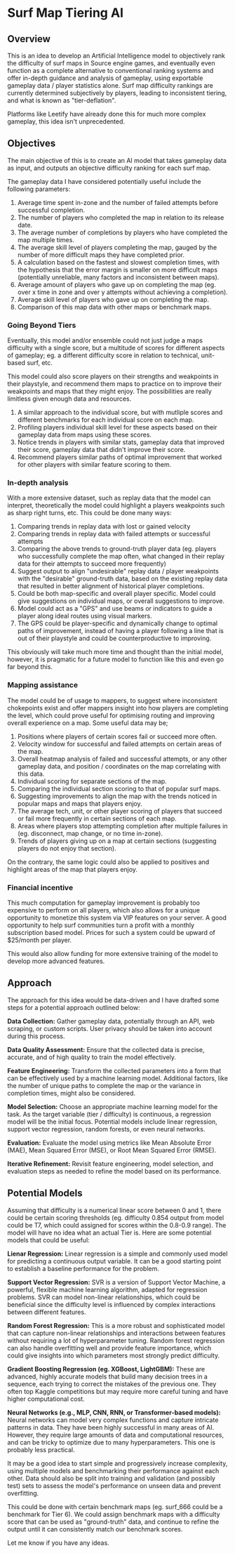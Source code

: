 # Surf Map Tiering AI

## Overview

This is an idea to develop an Artificial Intelligence model to objectively rank the difficulty of surf maps in Source engine games, and eventually even function as a complete alternative to conventional ranking systems and offer in-depth guidance and analysis of gameplay, using exportable gameplay data / player statistics alone. Surf map difficulty rankings are currently determined subjectively by players, leading to inconsistent tiering, and what is known as "tier-deflation". 

Platforms like Leetify have already done this for much more complex gameplay, this idea isn't unprecedented.

## Objectives

The main objective of this is to create an AI model that takes gameplay data as input, and outputs an objective difficulty ranking for each surf map.

The gameplay data I have considered potentially useful include the following parameters:

1. Average time spent in-zone and the number of failed attempts before successful completion.
2. The number of players who completed the map in relation to its release date.
3. The average number of completions by players who have completed the map multiple times.
4. The average skill level of players completing the map, gauged by the number of more difficult maps they have completed prior.
5. A calculation based on the fastest and slowest completion times, with the hypothesis that the error margin is smaller on more difficult maps (potentially unreliable, many factors and inconsistent between maps).
6. Average amount of players who gave up on completing the map (eg. over x time in zone and over y attempts without achieving a completion).
7. Average skill level of players who gave up on completing the map.
8. Comparison of this map data with other maps or benchmark maps.

### Going Beyond Tiers

Eventually, this model and/or ensemble could not just judge a maps difficulty with a single score, but a multitude of scores for different aspects of gameplay; eg. a different difficulty score in relation to technical, unit-based surf, etc.

This model could also score players on their strengths and weakpoints in their playstyle, and recommend them maps to practice on to improve their weakpoints and maps that they might enjoy. The possibilities are really limitless given enough data and resources.

1. A similar approach to the individual score, but with mutliple scores and different benchmarks for each individual score on each map.
2. Profiling players individual skill level for these aspects based on their gameplay data from maps using these scores.
3. Notice trends in players with similar stats, gameplay data that improved their score, gameplay data that didn't improve their score.
4. Recommend players similar paths of optimal improvement that worked for other players with similar feature scoring to them.

### In-depth analysis

With a more extensive dataset, such as replay data that the model can interpret, theoretically the model could highlight a players weakpoints such as sharp right turns, etc.
This could be done many ways:

1. Comparing trends in replay data with lost or gained velocity
2. Comparing trends in replay data with failed attempts or successful attempts
3. Comparing the above trends to ground-truth player data (eg. players who successfully complete the map often, what changed in their replay data for their attempts to succeed more frequently)
4. Suggest output to align "undesirable" replay data / player weakpoints with the "desirable" ground-truth data, based on the existing replay data that resulted in better alignment of historical player completions.
5. Could be both map-specific and overall player specific. Model could give suggestions on individual maps, or overall suggestions to improve.
6. Model could act as a "GPS" and use beams or indicators to guide a player along ideal routes using visual markers.
7. The GPS could be player-specific and dynamically change to optimal paths of improvement, instead of having a player following a line that is out of their playstyle and could be counterproductive to improving.

This obviously will take much more time and thought than the initial model, however, it is pragmatic for a future model to function like this and even go far beyond this.

### Mapping assistance

The model could be of usage to mappers, to suggest where inconsistent chokepoints exist and offer mappers insight into how players are completing the level, which could prove useful for optimising routing and improving overall experience on a map. Some useful data may be;

1. Positions where players of certain scores fail or succeed more often.
2. Velocity window for successful and failed attempts on certain areas of the map.
3. Overall heatmap analysis of failed and successful attempts, or any other gameplay data, and position / coordinates on the map correlating with this data.
4. Individual scoring for separate sections of the map.
5. Comparing the individual section scoring to that of popular surf maps.
6. Suggesting improvements to align the map with the trends noticed in popular maps and maps that players enjoy.
7. The average tech, unit, or other player scoring of players that succeed or fail more frequently in certain sections of each map.
8. Areas where players stop attempting completion after multiple failures in (eg. disconnect, map change, or no time in-zone).
9. Trends of players giving up on a map at certain sections (suggesting players do not enjoy that section).

On the contrary, the same logic could also be applied to positives and highlight areas of the map that players enjoy.

### Financial incentive

This much computation for gameplay improvement is probably too expensive to perform on all players, which also allows for a unique opportunity to monetize this system via VIP features on your server.
A good opportunity to help surf communities turn a profit with a monthly subscription based model. Prices for such a system could be upward of $25/month per player.

This would also allow funding for more extensive training of the model to develop more advanced features.

## Approach

The approach for this idea would be data-driven and I have drafted some steps for a potential approach outlined below:

**Data Collection:** Gather gameplay data, potentially through an API, web scraping, or custom scripts. User privacy should be taken into account during this process.

**Data Quality Assessment:** Ensure that the collected data is precise, accurate, and of high quality to train the model effectively.

**Feature Engineering:** Transform the collected parameters into a form that can be effectively used by a machine learning model. Additional factors, like the number of unique paths to complete the map or the variance in completion times, might also be considered.

**Model Selection:** Choose an appropriate machine learning model for the task. As the target variable (tier / difficulty) is continuous, a regression model will be the initial focus. Potential models include linear regression, support vector regression, random forests, or even neural networks.

**Evaluation:** Evaluate the model using metrics like Mean Absolute Error (MAE), Mean Squared Error (MSE), or Root Mean Squared Error (RMSE).

**Iterative Refinement:** Revisit feature engineering, model selection, and evaluation steps as needed to refine the model based on its performance.

## Potential Models

Assuming that difficulty is a numerical linear score between 0 and 1, there could be certain scoring thresholds (eg. difficulty 0.854 output from model could be T7, which could assigned for scores within the 0.8-0.9 range). The model will have no idea what an actual Tier is.
Here are some potential models that could be useful:

**Lienar Regression:** Linear regression is a simple and commonly used model for predicting a continuous output variable. It can be a good starting point to establish a baseline performance for the problem.

**Support Vector Regression:** SVR is a version of Support Vector Machine, a powerful, flexible machine learning algorithm, adapted for regression problems. SVR can model non-linear relationships, which could be beneficial since the difficulty level is influenced by complex interactions between different features.

**Random Forest Regression:** This is a more robust and sophisticated model that can capture non-linear relationships and interactions between features without requiring a lot of hyperparameter tuning. Random forest regression can also handle overfitting well and provide feature importance, which could give insights into which parameters most strongly predict difficulty.

**Gradient Boosting Regression (eg. XGBoost, LightGBM):** These are advanced, highly accurate models that build many decision trees in a sequence, each trying to correct the mistakes of the previous one. They often top Kaggle competitions but may require more careful tuning and have higher computational cost.

**Neural Networks (e.g., MLP, CNN, RNN, or Transformer-based models):** Neural networks can model very complex functions and capture intricate patterns in data. They have been highly successful in many areas of AI. However, they require large amounts of data and computational resources, and can be tricky to optimize due to many hyperparameters. This one is probably less practical.

It may be a good idea to start simple and progressively increase complexity, using multiple models and benchmarking their performance against each other. Data should also be split into training and validation (and possibly test) sets to assess the model's performance on unseen data and prevent overfitting. 

This could be done with certain benchmark maps (eg. surf_666 could be a benchmark for Tier 6). We could assign benchmark maps with a difficulty score that can be used as "ground-truth" data, and continue to refine the output until it can consistently match our benchmark scores.

Let me know if you have any ideas.
